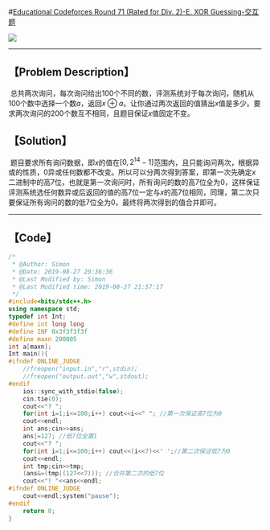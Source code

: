 #[Educational Codeforces Round 71 (Rated for Div. 2)-E. XOR Guessing-交互题](https://codeforces.com/contest/1207)

![](H:\GitHub\Algorithm\Codeforces\https___codeforces.com_contest_1207_problem_E.png)

------



## 【Problem Description】

​		总共两次询问，每次询问给出$100$个不同的数，评测系统对于每次询问，随机从$100$个数中选择一个数$a$，返回$x\oplus a$。让你通过两次返回的值猜出$x$值是多少。要求两次询问的$200$个数互不相同，且题目保证$x$值固定不变。

## 【Solution】

​		题目要求所有询问数据，即$x$的值在$[0,2^{14}-1]$范围内，且只能询问两次，根据异或的性质，$0$异或任何数都不改变。所以可以分两次得到答案，即第一次先确定$x$二进制中的高$7$位，也就是第一次询问时，所有询问的数的高$7$位全为$0$，这样保证评测系统选任何数异或后返回的值的高$7$位一定与$x$的高$7$位相同，同理，第二次只要保证所有询问的数的低$7$位全为$0$，最终将两次得到的值合并即可。

------



## 【Code】

```cpp
/*
 * @Author: Simon 
 * @Date: 2019-08-27 20:36:36 
 * @Last Modified by: Simon
 * @Last Modified time: 2019-08-27 21:57:17
 */
#include<bits/stdc++.h>
using namespace std;
typedef int Int;
#define int long long
#define INF 0x3f3f3f3f
#define maxn 200005
int a[maxn];
Int main(){
#ifndef ONLINE_JUDGE
    //freopen("input.in","r",stdin);
    //freopen("output.out","w",stdout);
#endif
    ios::sync_with_stdio(false);
    cin.tie(0);
    cout<<"? ";
    for(int i=1;i<=100;i++) cout<<i<<" "; //第一次保证高7位为0
    cout<<endl;
    int ans;cin>>ans;
    ans|=127; //低7位全置1
    cout<<"? ";
    for(int i=1;i<=100;i++) cout<<(i<<7)<<' ';//第二次保证低7为0
    cout<<endl;
    int tmp;cin>>tmp;
    (ans&=(tmp|(127<<7))); //合并第二次的低7位
    cout<<"! "<<ans<<endl;
#ifndef ONLINE_JUDGE
    cout<<endl;system("pause");
#endif
    return 0;
}
```
